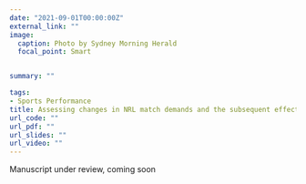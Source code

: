 ```yaml
---
date: "2021-09-01T00:00:00Z"
external_link: ""
image:
  caption: Photo by Sydney Morning Herald
  focal_point: Smart


summary: ""

tags:
- Sports Performance
title: Assessing changes in NRL match demands and the subsequent effect on intensity distribution
url_code: ""
url_pdf: ""
url_slides: ""
url_video: ""
---
```

Manuscript under review, coming soon